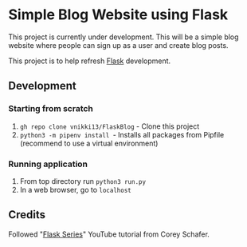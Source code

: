 # Simple Blog Website using Flask
This project is currently under development. This will be a simple blog website where people can sign up as a user and create blog posts. 

This project is to help refresh [Flask](https://flask.palletsprojects.com/) development.

## Development
### Starting from scratch
1. `gh repo clone vnikki13/FlaskBlog` - Clone this project
2. `python3 -m pipenv install `- Installs all packages from Pipfile (recommend to use a virtual environment)

### Running application
1. From top directory run `python3 run.py`
2. In a web browser, go to `localhost`

## Credits
Followed "[Flask Series](https://www.youtube.com/playlist?list=PL-osiE80TeTs4UjLw5MM6OjgkjFeUxCYH)" YouTube tutorial from Corey Schafer. 